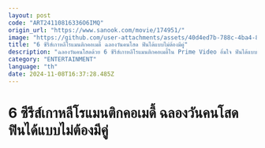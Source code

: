 ```yaml
---
layout: post
code: "ART24110816336O6IMQ"
origin_url: "https://www.sanook.com/movie/174951/"
image: "https://github.com/user-attachments/assets/40d4ed7b-788c-4ba4-81ab-0b559631a8af"
title: "6 ซีรีส์เกาหลีโรแมนติกคอเมดี้ ฉลองวันคนโสด ฟินได้แบบไม่ต้องมีคู่"
description: "ฉลองวันคนโสดด้วย 6 ซีรีส์เกาหลีโรแมนติกคอเมดี้ใน Prime Video อิ่มใจ ฟินได้แบบไม่ต้องมีคู่"
category: "ENTERTAINMENT"
language: "th"
date: 2024-11-08T16:37:28.485Z
---
```


# 6 ซีรีส์เกาหลีโรแมนติกคอเมดี้ ฉลองวันคนโสด ฟินได้แบบไม่ต้องมีคู่